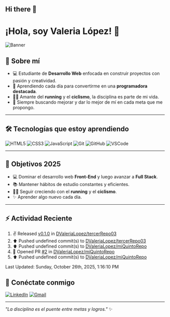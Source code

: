 ## Hi there 👋

# ¡Hola, soy Valeria López! 👋

![Banner](https://capsule-render.vercel.app/api?type=waving&color=gradient&height=180&section=header&text=Valeria%20Lopez&fontSize=40&fontColor=fff&animation=fadeIn&fontAlignY=35)

## 🌸 Sobre mí
- 💻 Estudiante de **Desarrollo Web** enfocada en construir proyectos con pasión y creatividad.  
- 🌱 Aprendiendo cada día para convertirme en una **programadora destacada**.  
- 🏃‍♀️ Amante del **running** y el **ciclismo**, la disciplina es parte de mi vida.  
- 🎯 Siempre buscando mejorar y dar lo mejor de mí en cada meta que me propongo.  

---

## 🛠️ Tecnologías que estoy aprendiendo
![HTML5](https://img.shields.io/badge/HTML5-E34F26?style=for-the-badge&logo=html5&logoColor=white)
![CSS3](https://img.shields.io/badge/CSS3-1572B6?style=for-the-badge&logo=css3&logoColor=white)
![JavaScript](https://img.shields.io/badge/JavaScript-323330?style=for-the-badge&logo=javascript&logoColor=F7DF1E)
![Git](https://img.shields.io/badge/Git-F05032?style=for-the-badge&logo=git&logoColor=white)
![GitHub](https://img.shields.io/badge/GitHub-100000?style=for-the-badge&logo=github&logoColor=white)
![VSCode](https://img.shields.io/badge/VSCode-007ACC?style=for-the-badge&logo=visualstudiocode&logoColor=white)

---
## 🎯 Objetivos 2025
- 💻 Dominar el desarrollo web **Front-End** y luego avanzar a **Full Stack**.  
- 📚 Mantener hábitos de estudio constantes y eficientes.  
- 🏃‍♀️ Seguir creciendo con el **running** y el **ciclismo**.  
- ✨ Aprender algo nuevo cada día.

---

## ⚡ Actividad Reciente

<!--RECENT_ACTIVITY:start-->
1. ✌️ Released [v0.1.0](https://github.com/DValeriaLopez/tercerRepo03/releases/tag/v0.1.0) in [DValeriaLopez/tercerRepo03](https://github.com/DValeriaLopez/tercerRepo03)<br>
2. ⬆️ Pushed undefined commit(s) to [DValeriaLopez/tercerRepo03](https://github.com/DValeriaLopez/tercerRepo03)<br>
3. ⬆️ Pushed undefined commit(s) to [DValeriaLopez/miQuintoRepo](https://github.com/DValeriaLopez/miQuintoRepo)<br>
4. 💪 Opened PR [#2](undefined) in [DValeriaLopez/miQuintoRepo](https://github.com/DValeriaLopez/miQuintoRepo)<br>
5. ⬆️ Pushed undefined commit(s) to [DValeriaLopez/miQuintoRepo](https://github.com/DValeriaLopez/miQuintoRepo)<br>
<!--RECENT_ACTIVITY:end-->
<!--RECENT_ACTIVITY:last_update-->
Last Updated: Sunday, October 26th, 2025, 1:16:10 PM
<!--RECENT_ACTIVITY:last_update_end-->

## 💬 Conéctate conmigo
[![LinkedIn](https://img.shields.io/badge/LinkedIn-0077B5?style=for-the-badge&logo=linkedin&logoColor=white)](https://linkedin.com/in/TU-LINKEDIN)
[![Gmail](https://img.shields.io/badge/Gmail-D14836?style=for-the-badge&logo=gmail&logoColor=white)](mailto:TU-EMAIL)

---

*"La disciplina es el puente entre metas y logros."* ✨
